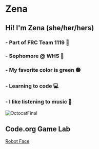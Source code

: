 # Zena
## Hi! I'm Zena (she/her/hers)
### - Part of FRC Team 1119 :robot:
### - Sophomore @ WHS 🏫
### - My favorite color is green 🟢
### - Learning to code 💻
### - I like listening to music 🎵

![OctocatFinal](https://github.com/girhotraz26/Zena/assets/146844047/ddd6a96b-dcfc-4068-933e-2239a32d57ad)

## Code.org Game Lab
[Robot Face](https://girhotraz26.github.io/Robot_Face)

